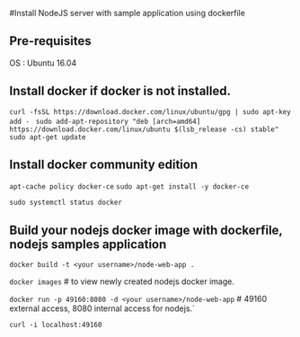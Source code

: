 
#Install NodeJS server with sample application using dockerfile 

## Pre-requisites 

OS : Ubuntu 16.04

## Install docker if docker is not installed. 

 `curl -fsSL https://download.docker.com/linux/ubuntu/gpg | sudo apt-key add - ` 
 `sudo add-apt-repository "deb [arch=amd64] https://download.docker.com/linux/ubuntu $(lsb_release -cs) stable"`
 `sudo apt-get update`

## Install docker community edition

 `apt-cache policy docker-ce`
 `sudo apt-get install -y docker-ce`

 `sudo systemctl status docker`

## Build your nodejs docker image with dockerfile, nodejs samples application 

  `docker build -t <your username>/node-web-app .`

  `docker images`     # to view newly created nodejs docker image. 
  
  `docker run -p 49160:8080 -d <your username>/node-web-app`    # 49160 external access, 8080 internal access for nodejs.`
  
  `curl -i localhost:49160`

